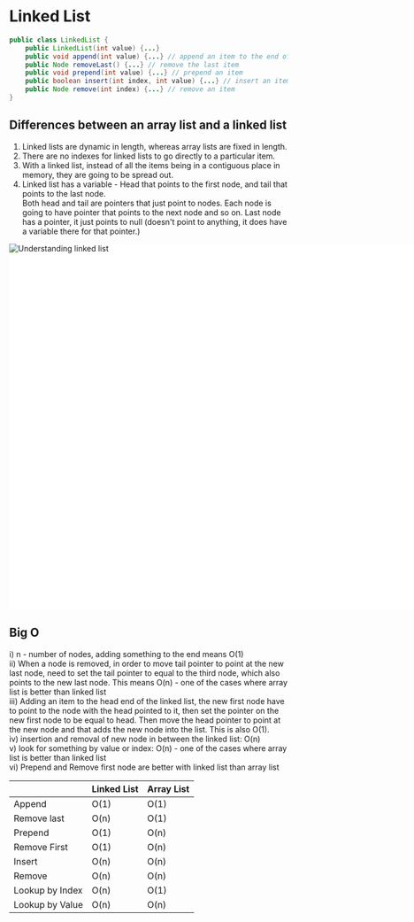 # Linked List
```java
public class LinkedList {
	public LinkedList(int value) {...}
	public void append(int value) {...} // append an item to the end of the linked list
	public Node removeLast() {...} // remove the last item
	public void prepend(int value) {...} // prepend an item
	public boolean insert(int index, int value) {...} // insert an item somewhere in the middle
	public Node remove(int index) {...} // remove an item
}
```
## Differences between an array list and a linked list
1. Linked lists are dynamic in length, whereas array lists are fixed in length.
2. There are no indexes for linked lists to go directly to a particular item.
3. With a linked list, instead of all the items being in a contiguous place in memory, they are going to be spread out.
4. Linked list has a variable - Head that points to the first node, and tail that points to the last node.\
Both head and tail are pointers that just point to nodes. Each node is going to have pointer that points to the next node and so on.
Last node has a pointer, it just points to null (doesn't point to anything, it does have a variable there for that pointer.)
<div style="width:1399px; height:661px; background-color: #FFFFFF">
<img src="https://cdn.hashnode.com/res/hashnode/image/upload/v1637603328903/E1PjE0gz9.jpeg?auto=compress,format&format=webp" title="Understanding linked list">
</div>

## Big O
i) n - number of nodes, adding something to the end means O(1) <br>
ii) When a node is removed, in order to move tail pointer to point at the new last node, need to set the tail pointer to equal to the third node, which also points to the new last node. This means O(n) - one of the cases where array list is better than linked list<br>
iii) Adding an item to the head end of the linked list, the new first node have to point to the node with the head pointed to it, then set the pointer on the new first node to be equal to head. Then move the head pointer to point at the new node and that adds the new node into the list. This is also O(1). <br>
iv) insertion and removal of new node in between the linked list: O(n) <br>
v) look for something by value or index: O(n) - one of the cases where array list is better than linked list <br>
vi) Prepend and Remove first node are better with linked list than array list
<table>
 <thead>
  <tr>
   <th></th><th>Linked List</th><th>Array List</th>
  </tr>
 </thead>
 <tbody>
  <tr>
   <td>Append</td><td>O(1)</td><td>O(1)</td>
  </tr>
  <tr>
   <td>Remove last</td><td>O(n)</td><td>O(1)</td>
  </tr>
  <tr>
   <td>Prepend</td><td>O(1)</td><td>O(n)</td>
  </tr>
  <tr>
   <td>Remove First</td><td>O(1)</td><td>O(n)</td>
  </tr>
  <tr>
   <td>Insert</td><td>O(n)</td><td>O(n)</td>
  </tr>
  <tr>
   <td>Remove</td><td>O(n)</td><td>O(n)</td>
  </tr>
  <tr>
   <td>Lookup by Index</td><td>O(n)</td><td>O(1)</td>
  </tr>
  <tr>
   <td>Lookup by Value</td><td>O(n)</td></td><td>O(n)</td>
  </tr>
 </tbody>
</table>
